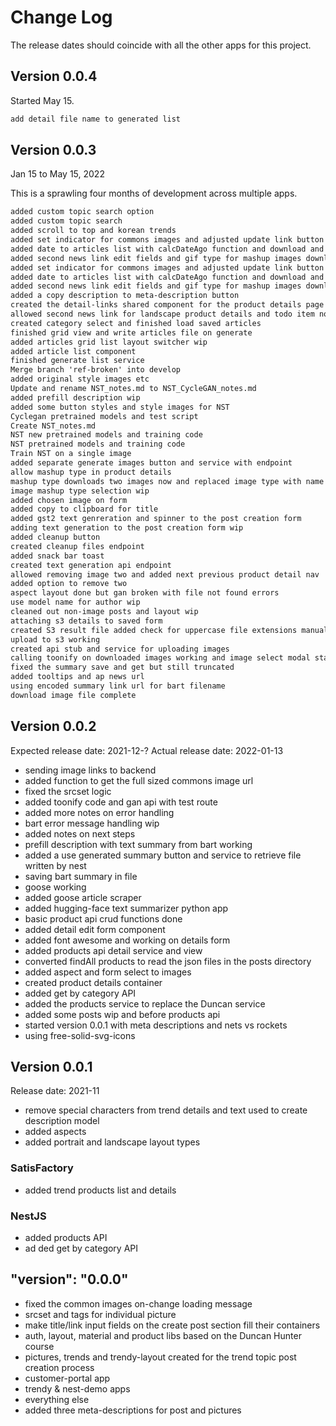 # Change Log

The release dates should coincide with all the other apps for this project.

## Version 0.0.4

Started May 15.

```txt
add detail file name to generated list
```

## Version 0.0.3

Jan 15 to May 15, 2022

This is a sprawling four months of development across multiple apps.

```txt
added custom topic search option
added custom topic search
added scroll to top and korean trends
added set indicator for commons images and adjusted update link button layouts
added date to articles list with calcDateAgo function and download and summarize multiple articles
added second news link edit fields and gif type for mashup images download
added set indicator for commons images and adjusted update link button layouts
added date to articles list with calcDateAgo function and download and summarize multiple articles
added second news link edit fields and gif type for mashup images download
added a copy description to meta-description button
created the detail-links shared component for the product details page
allowed second news link for landscape product details and todo item notes
created category select and finished load saved articles
finished grid view and write articles file on generate
added articles grid list layout switcher wip
added article list component
finished generate list service
Merge branch 'ref-broken' into develop
added original style images etc
Update and rename NST_notes.md to NST_CycleGAN_notes.md
added prefill description wip
added some button styles and style images for NST
Cyclegan pretrained models and test script
Create NST_notes.md
NST new pretrained models and training code
NST pretrained models and training code
Train NST on a single image
added separate generate images button and service with endpoint
allow mashup type in product details
mashup type downloads two images now and replaced image type with name for some demo files
image mashup type selection wip
added chosen image on form
added copy to clipboard for title
added gst2 text genreration and spinner to the post creation form
adding text generation to the post creation form wip
added cleanup button
created cleanup files endpoint
added snack bar toast
created text generation api endpoint
allowed removing image two and added next previous product detail nav
added option to remove two
aspect layout done but gan broken with file not found errors
use model name for author wip
cleaned out non-image posts and layout wip
attaching s3 details to saved form
created S3 result file added check for uppercase file extensions manually encoding brackets and added South Korea to country types for testing
upload to s3 working
created api stub and service for uploading images
calling toonify on downloaded images working and image select modal started
fixed the summary save and get but still truncated
added tooltips and ap news url
using encoded summary link url for bart filename
download image file complete
```

## Version 0.0.2

Expected release date: 2021-12-?
Actual release date: 2022-01-13

- sending image links to backend
- added function to get the full sized commons image url
- fixed the srcset logic
- added toonify code and gan api with test route
- added more notes on error handling
- bart error message handling wip
- added notes on next steps
- prefill description with text summary from bart working
- added a use generated summary button and service to retrieve file written by nest
- saving bart summary in file
- goose working
- added goose article scraper
- added hugging-face text summarizer python app
- basic product api crud functions done
- added detail edit form component
- added font awesome and working on details form
- added products api detail service and view
- converted findAll products to read the json files in the posts directory
- added aspect and form select to images
- created product details container
- added get by category API
- added the products service to replace the Duncan service
- added some posts wip and before products api
- started version 0.0.1 with meta descriptions and nets vs rockets
- using free-solid-svg-icons

## Version 0.0.1

Release date: 2021-11

- remove special characters from trend details and text used to create description model
- added aspects
- added portrait and landscape layout types

### SatisFactory

- added trend products list and details

### NestJS

- added products API
- ad
ded get by category API

## "version": "0.0.0"

- fixed the common images on-change loading message
- srcset and tags for individual picture
- make title/link input fields on the create post section fill their containers
- auth, layout, material and product libs based on the Duncan Hunter course
- pictures, trends and trendy-layout created for the trend topic post creation process
- customer-portal app
- trendy & nest-demo apps
- everything else
- added three meta-descriptions for post and pictures
